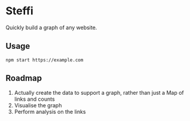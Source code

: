 # Steffi

Quickly build a graph of any website.

## Usage

```
npm start https://example.com
```

## Roadmap

1. Actually create the data to support a graph, rather than just a Map of links and counts
2. Visualise the graph
3. Perform analysis on the links
